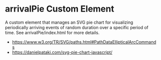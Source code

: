 arrivalPie Custom Element
================

A custom element that manages an SVG pie chart for visualizing periodically arriving events of 
random duration over a specific period of time.  See arrivalPie/index.html for more details.

<ul>
   <li><a href="https://www.w3.org/TR/SVG/paths.html#PathDataEllipticalArcCommands">https://www.w3.org/TR/SVG/paths.html#PathDataEllipticalArcCommands</a></li>
   <li><a href="https://danielpataki.com/svg-pie-chart-javascript/">https://danielpataki.com/svg-pie-chart-javascript/</a></li>
</ul>

